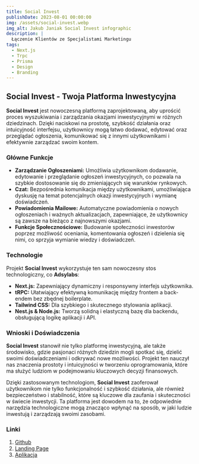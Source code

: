 ```yaml
---
title: Social Invest
publishDate: 2023-08-01 00:00:00
img: /assets/social-invest.webp
img_alt: Jakub Janiak Social Invest infographic
description: |
  Łączenie Klientów ze Specjalistami Marketingu
tags:
  - Next.js
  - Trpc
  - Prisma
  - Design
  - Branding
---
```


## Social Invest - Twoja Platforma Inwestycyjna

**Social Invest** jest nowoczesną platformą zaprojektowaną, aby uprościć proces wyszukiwania i zarządzania okazjami inwestycyjnymi w różnych dziedzinach. Dzięki naciskowi na prostotę, szybkość działania oraz intuicyjność interfejsu, użytkownicy mogą łatwo dodawać, edytować oraz przeglądać ogłoszenia, komunikować się z innymi użytkownikami i efektywnie zarządzać swoim kontem.

### Główne Funkcje

- **Zarządzanie Ogłoszeniami:** Umożliwia użytkownikom dodawanie, edytowanie i przeglądanie ogłoszeń inwestycyjnych, co pozwala na szybkie dostosowanie się do zmieniających się warunków rynkowych.
- **Czat:** Bezpośrednia komunikacja między użytkownikami, umożliwiająca dyskusję na temat potencjalnych okazji inwestycyjnych i wymianę doświadczeń.
- **Powiadomienia Mailowe:** Automatyczne powiadomienia o nowych ogłoszeniach i ważnych aktualizacjach, zapewniające, że użytkownicy są zawsze na bieżąco z najnowszymi okazjami.
- **Funkcje Społecznościowe:** Budowanie społeczności inwestorów poprzez możliwość oceniania, komentowania ogłoszeń i dzielenia się nimi, co sprzyja wymianie wiedzy i doświadczeń.

### Technologie

Projekt **Social Invest** wykorzystuje ten sam nowoczesny stos technologiczny, co **Adsylabs**:

- **Next.js:** Zapewniający dynamiczny i responsywny interfejs użytkownika.
- **tRPC:** Ułatwiający efektywną komunikację między frontem a back-endem bez zbędnej boilerplate.
- **Tailwind CSS:** Dla szybkiego i skutecznego stylowania aplikacji.
- **Nest.js & Node.js:** Tworzą solidną i elastyczną bazę dla backendu, obsługującą logikę aplikacji i API.

### Wnioski i Doświadczenia

**Social Invest** stanowił nie tylko platformę inwestycyjną, ale także środowisko, gdzie pasjonaci różnych dziedzin mogli spotkać się, dzielić swoimi doświadczeniami i odkrywać nowe możliwości. Projekt ten nauczył nas znaczenia prostoty i intuicyjności w tworzeniu oprogramowania, które ma służyć ludziom w podejmowaniu kluczowych decyzji finansowych.

Dzięki zastosowanym technologiom, **Social Invest** zaoferował użytkownikom nie tylko funkcjonalność i szybkość działania, ale również bezpieczeństwo i stabilność, które są kluczowe dla zaufania i skuteczności w świecie inwestycji. Ta platforma jest dowodem na to, że odpowiednie narzędzia technologiczne mogą znacząco wpłynąć na sposób, w jaki ludzie inwestują i zarządzają swoimi zasobami.

### Linki

1. [Github](https://github.com/balickim/barracuda)
2. [Landing Page](https://socialinvest.pl/)
3. [Aplikacja](https://app.socialinvest.pl/)

